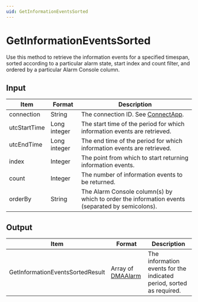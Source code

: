 ```yaml
---
uid: GetInformationEventsSorted
---
```


# GetInformationEventsSorted

Use this method to retrieve the information events for a specified timespan, sorted according to a particular alarm state, start index and count filter, and ordered by a particular Alarm Console column.

## Input

| Item         | Format       | Description                                                                                     |
|--------------|--------------|-------------------------------------------------------------------------------------------------|
| connection   | String       | The connection ID. See [ConnectApp](xref:ConnectApp).                                           |
| utcStartTime | Long integer | The start time of the period for which information events are retrieved.                        |
| utcEndTime   | Long integer | The end time of the period for which information events are retrieved.                          |
| index        | Integer      | The point from which to start returning information events.                                     |
| count        | Integer      | The number of information events to be returned.                                                |
| orderBy      | String       | The Alarm Console column(s) by which to order the information events (separated by semicolons). |

## Output

| Item | Format | Description |
|--|--|--|
| GetInformationEventsSortedResult | Array of [DMAAlarm](xref:DMAAlarm) | The information events for the indicated period, sorted as required. |
